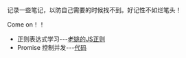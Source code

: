 记录一些笔记，以防自己需要的时候找不到。好记性不如烂笔头！

Come on！！

* 正则表达式学习---[老姚的JS正则](./正则表达式/JavaScript正则表达式迷你书---老姚.pdf)
* Promise 控制并发---[代码](./Promise控制并发/index.js)
